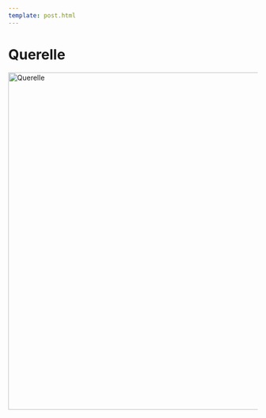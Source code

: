 ```yaml
---
template: post.html
---
```


# Querelle

<a data-flickr-embed="true" data-header="false" data-footer="false" data-context="false"  href="https://www.flickr.com/photos/ashassin/20736839421/in/dateposted/" title="Querelle"><img src="https://farm1.staticflickr.com/691/20736839421_a570a3aca8_b.jpg" width="1024" height="683" alt="Querelle"></a><script async src="//embedr.flickr.com/assets/client-code.js" charset="utf-8"></script>
